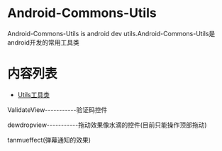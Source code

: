 # Android-Commons-Utils
Android-Commons-Utils is android dev utils.Android-Commons-Utils是android开发的常用工具类

# 内容列表
- [Utils工具类](https://github.com/waylen505/Au/tree/master/app/src/main/java/com/au/wxl/utils)

ValidateView-----------验证码控件<br/>

dewdropview-----------拖动效果像水滴的控件(目前只能操作顶部拖动)<br/>

tanmueffect(弹幕通知的效果)

